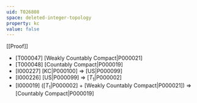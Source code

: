 ```yaml
---
uid: T026808
space: deleted-integer-topology
property: kc
value: false
---
```

[[Proof]]

* [T000047] [Weakly Countably Compact|P000021]
* [T000048] [Countably Compact|P000019]
* [I000227] [KC|P000100] => [US|P000099]
* [I000226] [US|P000099] => [$T_1$|P000002]
* [I000019] ([$T_1$|P000002] + [Weakly Countably Compact|P000021]) => [Countably Compact|P000019]

